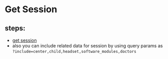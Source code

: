 # Get Session

## steps:

- [get session](https://documenter.getpostman.com/view/12318086/2sA3Bt3pg1#a8f216fe-f807-4483-87a6-6d4072390029)
- also you can include related data for session by using query params as `?include=center,child,headset,software_modules,doctors`
